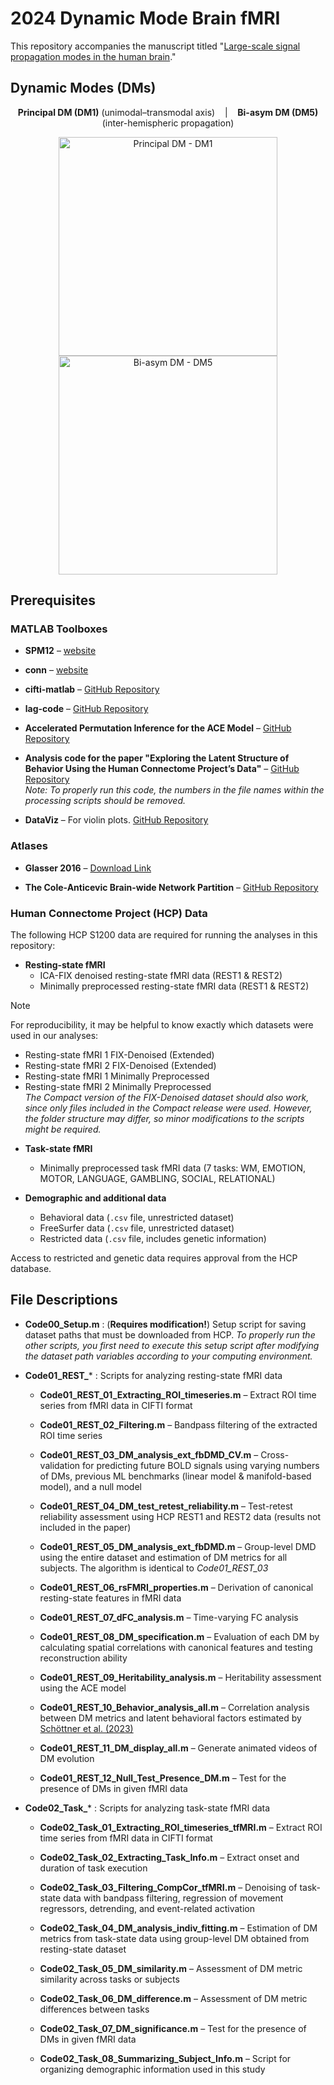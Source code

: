 
# 2024 Dynamic Mode Brain fMRI

This repository accompanies the manuscript titled "[Large-scale signal propagation modes in the human brain](https://www.sciencedirect.com/science/article/pii/S105381192500360X)."

## Dynamic Modes (DMs)
<p align="center">
  <strong>Principal DM (DM1)</strong> (unimodal–transmodal axis) &nbsp;&nbsp; | &nbsp;&nbsp; 
  <strong>Bi-asym DM (DM5)</strong> (inter-hemispheric propagation)
</p>

<div align="center">
  <img src="./visualize/Supplementary_Video_1.gif" 
       alt="Principal DM - DM1"
       title="Principal DM (DM1): propagation along unimodal–transmodal axis"
       width="350" />
  <img src="./visualize/Supplementary_Video_5.gif" 
       alt="Bi-asym DM - DM5"
       title="Bi-asym DM (DM5): inter-hemispheric propagation"
       width="350" />
</div>

## Prerequisites

### MATLAB Toolboxes

-   **SPM12** – [website](https://www.fil.ion.ucl.ac.uk/spm/software/spm12/)
    
-   **conn** – [website](https://web.conn-toolbox.org/)
    
-   **cifti-matlab** – [GitHub Repository](https://github.com/Washington-University/cifti-matlab.git)
    
-   **lag-code** – [GitHub Repository](https://github.com/ryraut/lag-code)
    
-   **Accelerated Permutation Inference for the ACE Model** – [GitHub Repository](https://github.com/NISOx-BDI/APACE)
    
-   **Analysis code for the paper "Exploring the Latent Structure of Behavior Using the Human Connectome Project’s Data"** – [GitHub Repository](https://github.com/connectomicslab/hcp-behavioral-domains)  
    _Note: To properly run this code, the numbers in the file names within the processing scripts should be removed._
    
-   **DataViz** – For violin plots. [GitHub Repository](https://github.com/povilaskarvelis/DataViz)
    

### Atlases

-   **Glasser 2016** – [Download Link](https://balsa.wustl.edu/study/RVVG)
    
-   **The Cole-Anticevic Brain-wide Network Partition** – [GitHub Repository](https://github.com/ColeLab/ColeAnticevicNetPartition)


### Human Connectome Project (HCP) Data

The following HCP S1200 data are required for running the analyses in this repository:

- **Resting-state fMRI**
  - ICA-FIX denoised resting-state fMRI data (REST1 & REST2)
  - Minimally preprocessed resting-state fMRI data (REST1 & REST2)

> [!NOTE]
> For reproducibility, it may be helpful to know exactly which datasets were used in our analyses:
>   - Resting-state fMRI 1 FIX-Denoised (Extended)  
>   - Resting-state fMRI 2 FIX-Denoised (Extended)  
>   - Resting-state fMRI 1 Minimally Preprocessed  
>   - Resting-state fMRI 2 Minimally Preprocessed  
>   *The Compact version of the FIX-Denoised dataset should also work, since only files included in the Compact release were used. However, the folder structure may differ, so minor modifications to the scripts might be required.*  

- **Task-state fMRI**
  - Minimally preprocessed task fMRI data (7 tasks: WM, EMOTION, MOTOR, LANGUAGE, GAMBLING, SOCIAL, RELATIONAL)  

- **Demographic and additional data**
  - Behavioral data (`.csv` file, unrestricted dataset)  
  - FreeSurfer data (`.csv` file, unrestricted dataset)  
  - Restricted data (`.csv` file, includes genetic information)  

Access to restricted and genetic data requires approval from the HCP database.
    

## File Descriptions

-   **Code00_Setup.m** : (**Requires modification!**) Setup script for saving dataset paths that must be downloaded from HCP. *To properly run the other scripts, you first need to execute this setup script after modifying the dataset path variables according to your computing environment.*

-   **Code01_REST_*** : Scripts for analyzing resting-state fMRI data
    
    -   **Code01_REST_01_Extracting_ROI_timeseries.m** – Extract ROI time series from fMRI data in CIFTI format
        
    -   **Code01_REST_02_Filtering.m** – Bandpass filtering of the extracted ROI time series
        
    -   **Code01_REST_03_DM_analysis_ext_fbDMD_CV.m** – Cross-validation for predicting future BOLD signals using varying numbers of DMs, previous ML benchmarks (linear model & manifold-based model), and a null model
        
    -   **Code01_REST_04_DM_test_retest_reliability.m** – Test-retest reliability assessment using HCP REST1 and REST2 data (results not included in the paper)
        
    -   **Code01_REST_05_DM_analysis_ext_fbDMD.m** – Group-level DMD using the entire dataset and estimation of DM metrics for all subjects. The algorithm is identical to *Code01_REST_03*
        
    -   **Code01_REST_06_rsFMRI_properties.m** – Derivation of canonical resting-state features in fMRI data
        
    -   **Code01_REST_07_dFC_analysis.m** – Time-varying FC analysis
        
    -   **Code01_REST_08_DM_specification.m** – Evaluation of each DM by calculating spatial correlations with canonical features and testing reconstruction ability
        
    -   **Code01_REST_09_Heritability_analysis.m** – Heritability assessment using the ACE model
        
    -   **Code01_REST_10_Behavior_analysis_all.m** – Correlation analysis between DM metrics and latent behavioral factors estimated by [Schöttner et al. (2023)](https://www.nature.com/articles/s41598-022-27101-1)
        
    -   **Code01_REST_11_DM_display_all.m** – Generate animated videos of DM evolution
        
    -   **Code01_REST_12_Null_Test_Presence_DM.m** – Test for the presence of DMs in given fMRI data
        
-   **Code02_Task_*** : Scripts for analyzing task-state fMRI data
    
    -   **Code02_Task_01_Extracting_ROI_timeseries_tfMRI.m** – Extract ROI time series from fMRI data in CIFTI format
        
    -   **Code02_Task_02_Extracting_Task_Info.m** – Extract onset and duration of task execution
        
    -   **Code02_Task_03_Filtering_CompCor_tfMRI.m** – Denoising of task-state data with bandpass filtering, regression of movement regressors, detrending, and event-related activation
        
    -   **Code02_Task_04_DM_analysis_indiv_fitting.m** – Estimation of DM metrics from task-state data using group-level DM obtained from resting-state dataset
        
    -   **Code02_Task_05_DM_similarity.m** – Assessment of DM metric similarity across tasks or subjects
        
    -   **Code02_Task_06_DM_difference.m** – Assessment of DM metric differences between tasks
        
    -   **Code02_Task_07_DM_significance.m** – Test for the presence of DMs in given fMRI data
        
    -   **Code02_Task_08_Summarizing_Subject_Info.m** – Script for organizing demographic information used in this study
        
